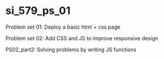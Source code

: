 # si_579_ps_01
Problem set 01: Deploy a basic html + css page

Problem set 02: Add CSS and JS to improve responsive design

PS02_part2: Solving problems by writing JS functions
